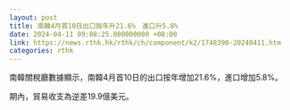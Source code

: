 ```yaml
---
layout: post
title: 南韓4月首10日出口按年升21.6%　進口升5.8%
date: 2024-04-11 09:08:25.000000000 +08:00
link: https://news.rthk.hk/rthk/ch/component/k2/1748390-20240411.htm
categories: rthk
---
```


南韓關稅廳數據顯示，南韓4月首10日的出口按年增加21.6%，進口增加5.8%。

期內，貿易收支為逆差19.9億美元。
